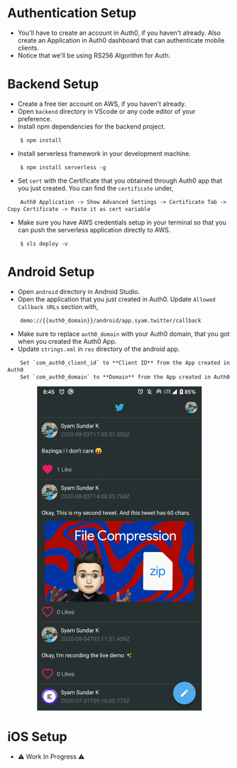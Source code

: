 # Authentication Setup
- You'll have to create an account in Auth0, if you haven't already. Also create an Application in Auth0 dashboard that can authenticate mobile clients.
- Notice that we'll be using RS256 Algorithm for Auth.

# Backend Setup
- Create a free tier account on AWS, if you haven't already.
- Open `backend` directory in VScode or any code editor of your preference.
- Install npm dependencies for the backend project.
```
    $ npm install
```
- Install serverless framework in your development machine.
```
    $ npm install serverless -g
```
- Set `cert` with the Certificate that you obtained through Auth0 app that you just created. You can find the `certificate` under,
```
    Auth0 Application -> Show Advanced Settings -> Certificate Tab -> Copy Certificate -> Paste it as cert variable
``` 
- Make sure you have AWS credentials setup in your terminal so that you can push the serverless application directly to AWS.
```
    $ sls deploy -v
```

# Android Setup
- Open `android` directory in Android Studio.
- Open the application that you just created in Auth0. Update `Allowed Callback URLs` section with,
```
    demo://{{auth0_domain}}/android/app.syam.twitter/callback
```
- Make sure to replace `auth0_domain` with your Auth0 domain, that you got when you created the Auth0 App.
- Update `strings.xml` in `res` directory of the android app.
```
    Set `com_auth0_client_id` to **Client ID** from the App created in Auth0
    Set `com_auth0_domain` to **Domain** from the App created in Auth0
```

<p align="center">
  <img src="img/sls_twitter.gif">
</p>

# iOS Setup
- :warning: Work In Progress :warning:
